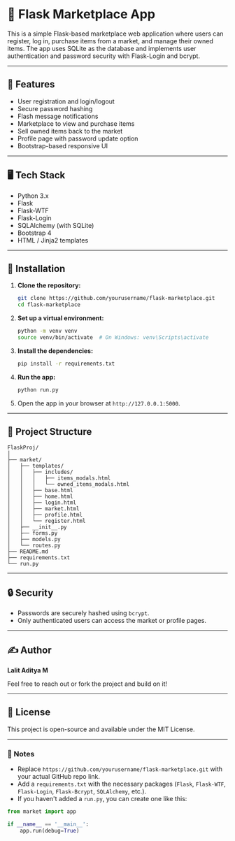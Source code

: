 # 🛒 Flask Marketplace App

This is a simple Flask-based marketplace web application where users can register, log in, purchase items from a market, and manage their owned items. The app uses SQLite as the database and implements user authentication and password security with Flask-Login and bcrypt.

---

## 🔧 Features

- User registration and login/logout
- Secure password hashing
- Flash message notifications
- Marketplace to view and purchase items
- Sell owned items back to the market
- Profile page with password update option
- Bootstrap-based responsive UI

---

## 🖥️ Tech Stack

- Python 3.x
- Flask
- Flask-WTF
- Flask-Login
- SQLAlchemy (with SQLite)
- Bootstrap 4
- HTML / Jinja2 templates

---

## 🚀 Installation

1. **Clone the repository:**
   ```bash
   git clone https://github.com/yourusername/flask-marketplace.git
   cd flask-marketplace
   ```

2. **Set up a virtual environment:**
   ```bash
   python -m venv venv
   source venv/bin/activate  # On Windows: venv\Scripts\activate
   ```

3. **Install the dependencies:**
   ```bash
   pip install -r requirements.txt
   ```

4. **Run the app:**
   ```bash
   python run.py
   ```

5. Open the app in your browser at `http://127.0.0.1:5000`.

---

## 📁 Project Structure

```
FlaskProj/
│
├── market/
│   ├── templates/
│   │   ├── includes/
│   │   │   ├── items_modals.html
│   │   │   └── owned_items_modals.html
│   │   ├── base.html
│   │   ├── home.html
│   │   ├── login.html
│   │   ├── market.html
│   │   ├── profile.html
│   │   └── register.html
│   ├── __init__.py
│   ├── forms.py
│   ├── models.py
│   └── routes.py
├── README.md
├── requirements.txt
└── run.py
```

---

## 🔒 Security

- Passwords are securely hashed using `bcrypt`.
- Only authenticated users can access the market or profile pages.

---

## ✍️ Author

**Lalit Aditya M**

Feel free to reach out or fork the project and build on it!

---

## 📜 License

This project is open-source and available under the MIT License.

---

### 📌 Notes

- Replace `https://github.com/yourusername/flask-marketplace.git` with your actual GitHub repo link.
- Add a `requirements.txt` with the necessary packages (`Flask`, `Flask-WTF`, `Flask-Login`, `Flask-Bcrypt`, `SQLAlchemy`, etc.).
- If you haven't added a `run.py`, you can create one like this:

```python
from market import app

if __name__ == '__main__':
    app.run(debug=True)
```